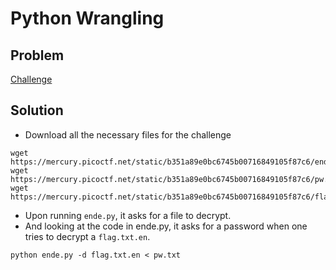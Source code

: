 # Python Wrangling

## Problem
[Challenge](https://play.picoctf.org/practice/challenge/166)

## Solution

- Download all the necessary files for the challenge
```
wget https://mercury.picoctf.net/static/b351a89e0bc6745b00716849105f87c6/ende.py
wget https://mercury.picoctf.net/static/b351a89e0bc6745b00716849105f87c6/pw.txt
wget https://mercury.picoctf.net/static/b351a89e0bc6745b00716849105f87c6/flag.txt.en
```
- Upon running `ende.py`, it asks for a file to decrypt.
- And looking at the code in ende.py, it asks for a password when one tries to decrypt a `flag.txt.en`.
```
python ende.py -d flag.txt.en < pw.txt
```
